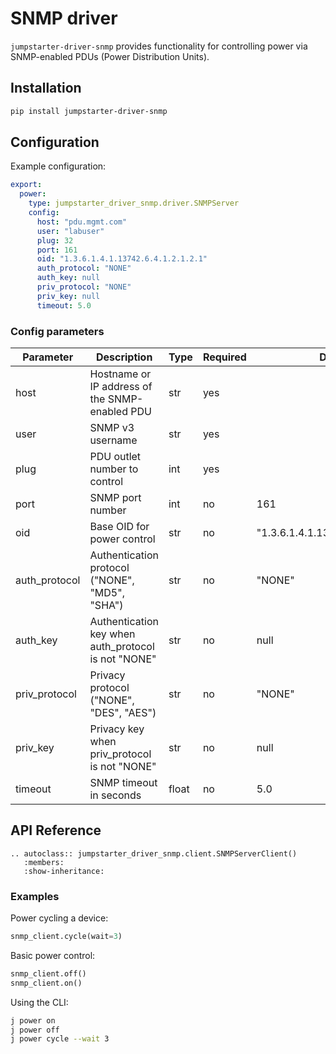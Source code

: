 # SNMP driver

`jumpstarter-driver-snmp` provides functionality for controlling power via SNMP-enabled PDUs (Power Distribution Units).

## Installation

```bash
pip install jumpstarter-driver-snmp
```

## Configuration

Example configuration:

```yaml
export:
  power:
    type: jumpstarter_driver_snmp.driver.SNMPServer
    config:
      host: "pdu.mgmt.com"
      user: "labuser"
      plug: 32
      port: 161
      oid: "1.3.6.1.4.1.13742.6.4.1.2.1.2.1"
      auth_protocol: "NONE"
      auth_key: null
      priv_protocol: "NONE"
      priv_key: null
      timeout: 5.0
```

### Config parameters

| Parameter     | Description                                         | Type  | Required | Default                           |
| ------------- | --------------------------------------------------- | ----- | -------- | --------------------------------- |
| host          | Hostname or IP address of the SNMP-enabled PDU      | str   | yes      |                                   |
| user          | SNMP v3 username                                    | str   | yes      |                                   |
| plug          | PDU outlet number to control                        | int   | yes      |                                   |
| port          | SNMP port number                                    | int   | no       | 161                               |
| oid           | Base OID for power control                          | str   | no       | "1.3.6.1.4.1.13742.6.4.1.2.1.2.1" |
| auth_protocol | Authentication protocol ("NONE", "MD5", "SHA")      | str   | no       | "NONE"                            |
| auth_key      | Authentication key when auth_protocol is not "NONE" | str   | no       | null                              |
| priv_protocol | Privacy protocol ("NONE", "DES", "AES")             | str   | no       | "NONE"                            |
| priv_key      | Privacy key when priv_protocol is not "NONE"        | str   | no       | null                              |
| timeout       | SNMP timeout in seconds                             | float | no       | 5.0                               |

## API Reference

```{eval-rst}
.. autoclass:: jumpstarter_driver_snmp.client.SNMPServerClient()
   :members:
   :show-inheritance:
```

### Examples

Power cycling a device:
```python
snmp_client.cycle(wait=3)
```

Basic power control:
```python
snmp_client.off()
snmp_client.on()
```

Using the CLI:
```bash
j power on
j power off
j power cycle --wait 3
